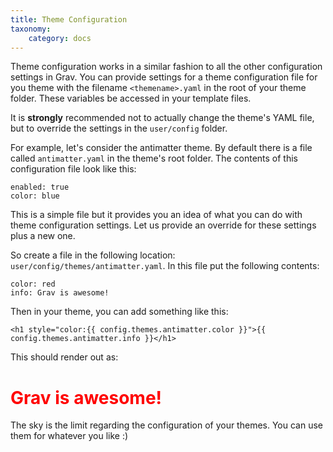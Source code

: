 ```yaml
---
title: Theme Configuration
taxonomy:
    category: docs
---
```


Theme configuration works in a similar fashion to all the other configuration settings in Grav. You can provide settings for a theme configuration file for you theme with the filename `<themename>.yaml` in the root of your theme folder. These variables be accessed in your template files. 

It is **strongly** recommended not to actually change the theme's YAML file, but to override the settings in the `user/config` folder.

For example, let's consider the antimatter theme.  By default there is a file called `antimatter.yaml` in the theme's root folder. The contents of this configuration file look like this:

```
enabled: true
color: blue
```

This is a simple file but it provides you an idea of what you can do with theme configuration settings. Let us provide an override for these settings plus a new one. 

So create a file in the following location: `user/config/themes/antimatter.yaml`.  In this file put the following contents:

```
color: red
info: Grav is awesome!
```

Then in your theme, you can add something like this:

```
<h1 style="color:{{ config.themes.antimatter.color }}">{{ config.themes.antimatter.info }}</h1>
```

This should render out as:

<h1 style="color:red">Grav is awesome!</h1>

The sky is the limit regarding the configuration of your themes.  You can use them for whatever you like :)
